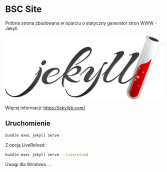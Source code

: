 # BSC Site

Próbna strona zbudowana w oparciu o statyczny generator stron WWW - Jekyll.

![](assets/svg2/jekyll.svg)

Więcej informacji: https://jekyllrb.com/

## Uruchomienie

```sh
bundle exec jekyll serve
```
Z opcją LiveReload:
```sh
bundle exec jekyll serve --livereload
```

Uwagi dla Windows ...